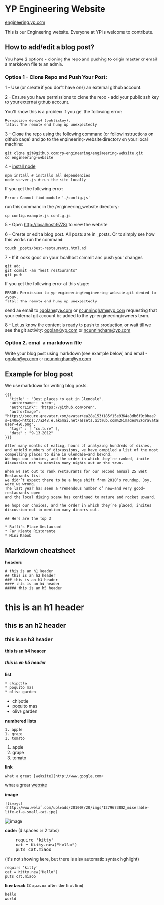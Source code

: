 # YP Engineering Website
[engineering.yp.com](http://engineering.yp.com)

This is our Engineering website. Everyone at YP is welcome to contribute.

## How to add/edit a blog post?

You have 2 options - cloning the repo and pushing to origin master or email a markdown file to an admin.

### Option 1 - Clone Repo and Push Your Post:

1 - Use (or create if you don't have one) an external github account.

2 - Ensure you have permissions to clone the repo - add your public ssh key to your external github account. 

You'll know this is a problem if you get the following error: 

    Permission denied (publickey).
    fatal: The remote end hung up unexpectedly

3 - Clone the repo using the following command (or follow instructions on github page) and go to the 
engineering-website directory on your local machine:

    git clone git@github.com:yp-engineering/engineering-website.git
    cd engineering-website

4 - [install node](http://nodejs.org)

    npm install # installs all dependencies
    node server.js # run the site locally

If you get the following error:

    Error: Cannot find module './config.js'

run this command in the /engineering_website directory:
    
    cp config.example.js config.js

5 - Open [http://localhost:9778/](http://localhost:9778/) to view the website

6 - Create or edit a blog post. All posts are in _posts. Or to simply see how this works run the command:

    touch _posts/best-restaurants.html.md

7 - If it looks good on your localhost commit and push your changes

    git add .
    git commit -am "best restaurants"
    git push

If you get the following error at this stage:

    ERROR: Permission to yp-engineering/engineering-website.git denied to <you>.
    fatal: The remote end hung up unexpectedly

send an email to ogolan@yp.com or ncunningham@yp.com requesting that your external git account be added to the yp-engineering\owners team.

8 - Let us know the content is ready to push to production, or wait till we see the git activity: ogolan@yp.com or ncunningham@yp.com

### Option 2. email a markdown file

Write your blog post using markdown (see example below) and email - ogolan@yp.com or ncunningham@yp.com

## Example for blog post

We use markdown for writing blog posts.


    {{{
      "title" : "Best places to eat in Glendale",
      "authorName": "Oren",
      "authorLink": "https://github.com/oren",
      "authorImage": "https://secure.gravatar.com/avatar/ea28a1533185f15e9364a8db6f9c0bae?s=140&d=https://a248.e.akamai.net/assets.github.com%2Fimages%2Fgravatars%2Fgravatar-user-420.png",
      "tags" : [ "culture" ],
      "date" : "9-13-2012"
    }}}

    After many months of eating, hours of analyzing hundreds of dishes,
    and untold numbers of discussions, we have compiled a list of the most compelling places to dine in Glendale—and beyond.
    We hope our choices, and the order in which they're ranked, incite discussion—not to mention many nights out on the town.

    When we set out to rank restaurants for our second annual 25 Best Restaurants list,
    we didn’t expect there to be a huge shift from 2010’s roundup. Boy, were we wrong.
    The last year has seen a tremendous number of new—and very good—restaurants open,
    and the local dining scene has continued to mature and rocket upward.

    We hope our choices, and the order in which they’re placed, incites discussion—not to mention many dinners out.

    ## Here are the top 3

    * Raffi's Place Restaurant
    * Far Niente Ristorante
    * Mini Kabob

## Markdown cheatsheet

**headers**

    # this is an h1 header
    ## this is an h2 header
    ### this is an h3 header
    #### this is an h4 header
    ##### this is an h5 header

# this is an h1 header
## this is an h2 header
### this is an h3 header
#### this is an h4 header
##### this is an h5 header

**list**

    * chipotle
    * poquito mas
    * olive garden

* chipotle
* poquito mas
* olive garden

**numbered lists**

    1. apple
    1. grape
    1. tomato

1. apple
1. grape
1. tomato

**link**

    what a great [website](http://www.google.com)

what a great [website](http://www.google.com)

**image**

    ![image](http://www.welaf.com/uploads/201007/20/imgs/1279673882_miserable-life-of-a-small-cat.jpg)

![image](http://www.welaf.com/uploads/201007/20/imgs/1279673882_miserable-life-of-a-small-cat.jpg)

**code:** (4 spaces or 2 tabs)

<pre>
    require 'kitty'
    cat = Kitty.new("Hello")
    puts cat.miaoo
</pre>

(it's not showing here, but there is also automatic syntax highlight)

    require 'kitty'
    cat = Kitty.new("Hello")
    puts cat.miaoo

**line break** (2 spaces after the first line)

    hello
    world


